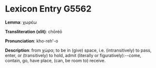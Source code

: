 # Lexicon Entry G5562

**Lemma**: χωρέω

**Transliteration (xlit)**: chōréō

**Pronunciation**: kho-reh'-o

**Description**:
from χώρα; to be in (give) space, i.e. (intransitively) to pass, enter, or (transitively) to hold, admit (literally or figuratively):--come, contain, go, have place, (can, be room to) receive.
